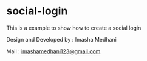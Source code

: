 # social-login

This is a example to show how to create a social login

Design and Developed by : Imasha Medhani

Mail : imashamedhani123@gmail.com
